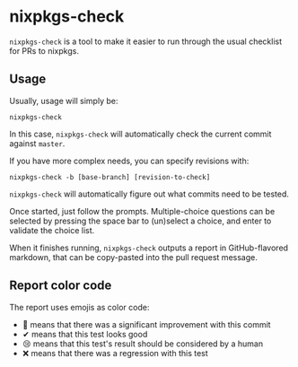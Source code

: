 # nixpkgs-check

`nixpkgs-check` is a tool to make it easier to run through the usual
checklist for PRs to nixpkgs.

## Usage

Usually, usage will simply be:
```
nixpkgs-check
```
In this case, `nixpkgs-check` will automatically check the current
commit against `master`.

If you have more complex needs, you can specify revisions with:
```
nixpkgs-check -b [base-branch] [revision-to-check]
```

`nixpkgs-check` will automatically figure out what commits need to be
tested.

Once started, just follow the prompts. Multiple-choice questions can
be selected by pressing the space bar to (un)select a choice, and
enter to validate the choice list.

When it finishes running, `nixpkgs-check` outputs a report in
GitHub-flavored markdown, that can be copy-pasted into the pull
request message.

## Report color code

The report uses emojis as color code:
- 💚 means that there was a significant improvement with this commit
- ✔ means that this test looks good
- 😢 means that this test's result should be considered by a human
- ❌ means that there was a regression with this test
